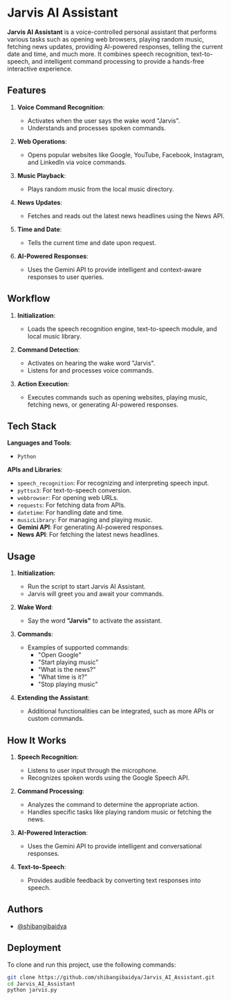 # Jarvis AI Assistant

**Jarvis AI Assistant** is a voice-controlled personal assistant that performs various tasks such as opening web browsers, playing random music, fetching news updates, providing AI-powered responses, telling the current date and time, and much more. It combines speech recognition, text-to-speech, and intelligent command processing to provide a hands-free interactive experience.

## Features

1. **Voice Command Recognition**:
   - Activates when the user says the wake word "Jarvis".
   - Understands and processes spoken commands.

2. **Web Operations**:
   - Opens popular websites like Google, YouTube, Facebook, Instagram, and LinkedIn via voice commands.

3. **Music Playback**:
   - Plays random music from the local music directory.

4. **News Updates**:
   - Fetches and reads out the latest news headlines using the News API.

5. **Time and Date**:
   - Tells the current time and date upon request.

6. **AI-Powered Responses**:
   - Uses the Gemini API to provide intelligent and context-aware responses to user queries.

## Workflow

1. **Initialization**:
   - Loads the speech recognition engine, text-to-speech module, and local music library.

2. **Command Detection**:
   - Activates on hearing the wake word "Jarvis".
   - Listens for and processes voice commands.

3. **Action Execution**:
   - Executes commands such as opening websites, playing music, fetching news, or generating AI-powered responses.

## Tech Stack

**Languages and Tools**:  
- `Python`

**APIs and Libraries**:
- `speech_recognition`: For recognizing and interpreting speech input.
- `pyttsx3`: For text-to-speech conversion.
- `webbrowser`: For opening web URLs.
- `requests`: For fetching data from APIs.
- `datetime`: For handling date and time.
- `musicLibrary`: For managing and playing music.
- **Gemini API**: For generating AI-powered responses.
- **News API**: For fetching the latest news headlines.

## Usage

1. **Initialization**:
   - Run the script to start Jarvis AI Assistant.
   - Jarvis will greet you and await your commands.

2. **Wake Word**:
   - Say the word **"Jarvis"** to activate the assistant.

3. **Commands**:
   - Examples of supported commands:
     - "Open Google"  
     - "Start playing music"  
     - "What is the news?"  
     - "What time is it?"  
     - "Stop playing music"  

4. **Extending the Assistant**:
   - Additional functionalities can be integrated, such as more APIs or custom commands.

## How It Works

1. **Speech Recognition**:
   - Listens to user input through the microphone.
   - Recognizes spoken words using the Google Speech API.

2. **Command Processing**:
   - Analyzes the command to determine the appropriate action.
   - Handles specific tasks like playing random music or fetching the news.

3. **AI-Powered Interaction**:
   - Uses the Gemini API to provide intelligent and conversational responses.

4. **Text-to-Speech**:
   - Provides audible feedback by converting text responses into speech.

## Authors

- [@shibangibaidya](https://www.github.com/shibangibaidya)

## Deployment

To clone and run this project, use the following commands:

```bash
git clone https://github.com/shibangibaidya/Jarvis_AI_Assistant.git
cd Jarvis_AI_Assistant
python jarvis.py
